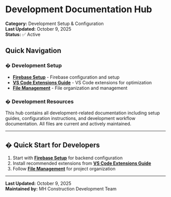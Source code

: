 # Development Documentation Hub

**Category:** Development Setup & Configuration  
**Last Updated:** October 9, 2025  
**Status:** ✅ Active  

## Quick Navigation

### � Development Setup

- [**Firebase Setup**](./FIREBASE_SETUP.md) - Firebase configuration and setup
- [**VS Code Extensions Guide**](./VSCODE_EXTENSIONS_GUIDE.md) - VS Code extensions for optimization
- [**File Management**](./FILE_MANAGEMENT.md) - File organization and management

### � Development Resources

This hub contains all development-related documentation including setup guides,
configuration instructions, and development workflow documentation. All files are
current and actively maintained.

---

## � Quick Start for Developers

1. Start with **[Firebase Setup](./FIREBASE_SETUP.md)** for backend configuration
2. Install recommended extensions from **[VS Code Extensions Guide](./VSCODE_EXTENSIONS_GUIDE.md)**
3. Follow **[File Management](./FILE_MANAGEMENT.md)** for project organization

---

**Last Updated:** October 9, 2025  
**Maintained by:** MH Construction Development Team
